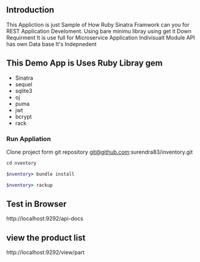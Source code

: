 ## Introduction

This Appliction is just Sample of How Ruby Sinatra Framwork can you for REST Application Develoment. Using  bare minimu libray using get it Down Requirment 
It is use full for Microservice Application 
Indivisualt  Module API has own Data base It's Indepnedent 


## This Demo App is Uses Ruby Libray gem 

- Sinatra
- sequel 
- sqlite3
- oj
- puma
- jwt
- bcrypt
- rack

### Run Appliation

Clone project form git repository git@github.com:surendra83/inventory.git

```Ruby
cd nventory

$nventory> bundle install

$nventory> rackup

```
## Test in Browser
http://localhost:9292/api-docs

## view the product list
http://localhost:9292/view/part 

